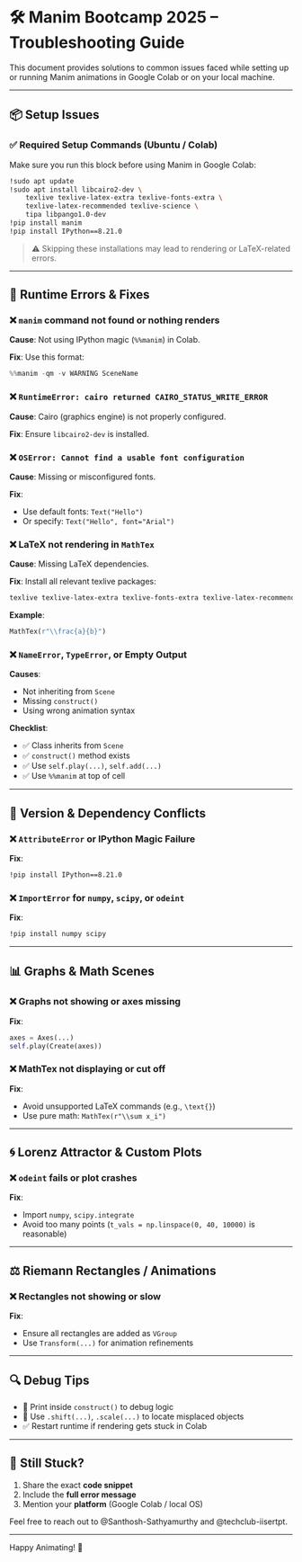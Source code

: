 # 🛠️ Manim Bootcamp 2025 – Troubleshooting Guide

This document provides solutions to common issues faced while setting up or running Manim animations in Google Colab or on your local machine.

---

## 📦 Setup Issues

### ✅ Required Setup Commands (Ubuntu / Colab)

Make sure you run this block before using Manim in Google Colab:

```bash
!sudo apt update
!sudo apt install libcairo2-dev \
    texlive texlive-latex-extra texlive-fonts-extra \
    texlive-latex-recommended texlive-science \
    tipa libpango1.0-dev
!pip install manim
!pip install IPython==8.21.0
```

> ⚠️ Skipping these installations may lead to rendering or LaTeX-related errors.

---

## 🧪 Runtime Errors & Fixes

### ❌ `manim` command not found or nothing renders

**Cause**: Not using IPython magic (`%%manim`) in Colab.

**Fix**: Use this format:

```python
%%manim -qm -v WARNING SceneName
```

### ❌ `RuntimeError: cairo returned CAIRO_STATUS_WRITE_ERROR`

**Cause**: Cairo (graphics engine) is not properly configured.

**Fix**: Ensure `libcairo2-dev` is installed.

### ❌ `OSError: Cannot find a usable font configuration`

**Cause**: Missing or misconfigured fonts.

**Fix**:

- Use default fonts: `Text("Hello")`
- Or specify: `Text("Hello", font="Arial")`

### ❌ LaTeX not rendering in `MathTex`

**Cause**: Missing LaTeX dependencies.

**Fix**: Install all relevant texlive packages:

```bash
texlive texlive-latex-extra texlive-fonts-extra texlive-latex-recommended texlive-science
```

**Example**:

```python
MathTex(r"\\frac{a}{b}")
```

### ❌ `NameError`, `TypeError`, or Empty Output

**Causes**:

- Not inheriting from `Scene`
- Missing `construct()`
- Using wrong animation syntax

**Checklist**:

- ✅ Class inherits from `Scene`
- ✅ `construct()` method exists
- ✅ Use `self.play(...)`, `self.add(...)`
- ✅ Use `%%manim` at top of cell

---

## 🐍 Version & Dependency Conflicts

### ❌ `AttributeError` or IPython Magic Failure

**Fix**:

```bash
!pip install IPython==8.21.0
```

### ❌ `ImportError` for `numpy`, `scipy`, or `odeint`

**Fix**:

```bash
!pip install numpy scipy
```

---

## 📊 Graphs & Math Scenes

### ❌ Graphs not showing or axes missing

**Fix**:

```python
axes = Axes(...)
self.play(Create(axes))
```

### ❌ MathTex not displaying or cut off

**Fix**:

- Avoid unsupported LaTeX commands (e.g., `\text{}`)
- Use pure math: `MathTex(r"\\sum x_i")`

---

## 🌀 Lorenz Attractor & Custom Plots

### ❌ `odeint` fails or plot crashes

**Fix**:

- Import `numpy`, `scipy.integrate`
- Avoid too many points (`t_vals = np.linspace(0, 40, 10000)` is reasonable)

---

## ⚖️ Riemann Rectangles / Animations

### ❌ Rectangles not showing or slow

**Fix**:

- Ensure all rectangles are added as `VGroup`
- Use `Transform(...)` for animation refinements

---

## 🔍 Debug Tips

- 🤝 Print inside `construct()` to debug logic
- 🔎 Use `.shift(...)`, `.scale(...)` to locate misplaced objects
- ✅ Restart runtime if rendering gets stuck in Colab

---

## 🚪 Still Stuck?

1. Share the exact **code snippet**
2. Include the **full error message**
3. Mention your **platform** (Google Colab / local OS)

Feel free to reach out to @Santhosh-Sathyamurthy and @techclub-iisertpt.

---

Happy Animating! 🎥️
